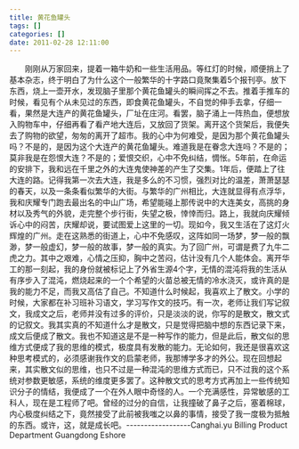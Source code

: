 ```yaml
---
title: 黄花鱼罐头
tags: []
categories: []
date: 2011-02-28 12:11:00 
---
```



&emsp;&emsp;刚刚从万家回来，提着一箱牛奶和一些生活用品。等红灯的时候，顺便捎上了基本杂志，终于明白了为什么这个一般繁华的十字路口竟聚集着5个报刊亭。放下东西，烧上一壶开水，发现脑子里那个黄花鱼罐头的瞬间挥之不去。推着手推车的时候，看见有个从未见过的东西，即食黄花鱼罐头，不自觉的伸手去拿，仔细一看，果然是大连产的黄花鱼罐头，厂址在庄河。看罢，脑子涌上一阵热血，便想放入购物车中，仔细再看了看产地大连后，又放回了货架。离开这个货架后，我便失去了购物的欲望，匆匆的离开了超市。我的心中为何难受，是因为那个黄花鱼罐头吗？不是的，是因为这个大连产的黄花鱼罐头。难道我是在眷念大连吗？不是的；莫非我是在怨恨大连？不是的；爱恨交织，心中不免纠结，惆怅。5年前，在命运的安排下，我和远在千里之外的大连鬼使神差的产生了交集。1年后，便踏上了往大连的路。记得我第一次去大连，我是多么的不习惯，强烈对比的温差，萧萧瑟瑟的春天，以及一条条看似繁华的大街。与繁华的广州相比，大连就显得有点浮华，我和庆耀专门跑去最出名的中山广场，希望能碰上那传说中的大连美女，高挑的身材以及秀气的外貌，走完整个步行街，失望之极，悻悻而归。路上，我就向庆耀倾诉心中的闷苦，庆耀却说，要试图爱上这里的一切。现如今，我又生活在了这灯火辉煌的广州。走在这熟悉的街道上，心中不免感叹，这阵如同一场梦，梦一般的飘渺，梦一般虚幻，梦一般的故事，梦一般的真实。为了回广州，可谓是费了九牛二虎之力。其中之艰难，心情之压抑，胸中之苦闷，估计没有几个人能体会。离开华工的那一刻起，我的身份就被标记上了外省生源4个字，无情的混沌将我的生活从有序步入了混沌，燃烧起来的一个个希望的火苗总被无情的冷水浇灭，或许真的是我的能力不足，而我又高估了自己。不知道什么时候起，我喜欢上了散文。小学的时候，大家都在补习班补习语文，学习写作文的技巧。有一次，老师让我们写记叙文，我成文之后，老师并没有过多的评价，只是淡淡的说，你写的是散文，散文式的记叙文。我其实真的不知道什么才是散文，只是觉得把脑中想的东西记录下来，成文后便成了散文。我也不知道这是不是一种写作的能力，但是此后，散文似的思维方式便成了我的思维的模式，极度具有发散的能力。无论如何，我还是很喜欢这种思考模式的，必须感谢我作文的启蒙老师，我那博学多才的外公。现在回想起来，其实散文似的思维，也只不过是一种混沌的思维方式而已，只不过我的这个系统对参数更敏感，系统的维度更多罢了。这种散文式的思考方式再加上一些传统知识分子的情结，我便成了一个在外人眼中奇怪的人。一个充满感性，异常敏感的工科人，现在是工程师了吧。曾经的过分的自信，让我撞破了鼻子之后，塞着棉球，内心极度纠结之下，竟然接受了此前被我嗤之以鼻的事情，接受了我一度极为抵触的东西。或许，这，就是成长吧。------------------Canghai.yu Billing Product Department Guangdong Eshore